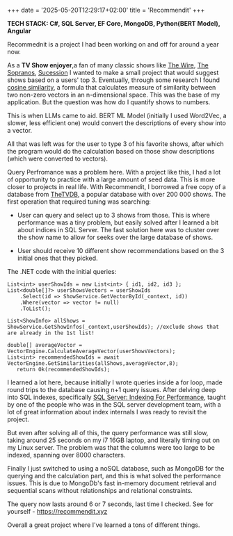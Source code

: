 +++
date = '2025-05-20T12:29:17+02:00'
title = 'Recommendit'
+++


**TECH STACK: C#, SQL Server, EF Core, MongoDB, Python(BERT Model), Angular**


Recommednit is a project I had been working on and off for around a year now.

As a __TV Show enjoyer__,a fan of many classic shows like [The Wire](https://www.youtube.com/watch?v=P3i36ybA8Ms&ab_channel=HBO), [The Sopranos](https://www.youtube.com/watch?v=YsBipoG22Nw&ab_channel=jerksto), [Sucession](https://www.youtube.com/watch?v=7GGajk7cwYw&t=1s&ab_channel=RabbitWhisperer) I wanted to make a small project that would suggest shows based on a users' top 3. Eventually, through some research I found [cosine similarity](https://datastax.medium.com/how-to-implement-cosine-similarity-in-python-505e8ec1d823), a formula that calculates measure of similarity between two non-zero vectors in an n-dimensional space. 
This was the base of my application. But the question was how do I quantify shows to numbers.

This is when LLMs came to aid. BERT ML Model (initially I used Word2Vec, a slower, less efficient one) would convert the descriptions of every show into a vector.

All that was left was for the user to type 3 of his favorite shows, after which the program would do the calculation based on those show descriptions (which were converted to vectors).

Query Perfromance was a problem here. With a project like this, I had a lot of opportunity to practice with a large amount of seed data. This is more closer to projects in real life. With Recommendit, I borrowed a free copy of a database from [TheTVDB](https://www.thetvdb.com/), a popular database with over 200 000 shows. The first operation that required tuning was searching:

- User can query and select up to 3 shows from those. 
  This is where performance was a tiny problem, but easily solved after I learned a bit about indices in SQL Server. The fast solution here was to cluster over the show name to allow for seeks over the large database of shows.

- User should receive 10 different show recommendations based on the 3 initial ones that they picked.

The .NET code with the initial queries:


    
    List<int> userShowIds = new List<int> { id1, id2, id3 };
    List<double[]?> userShowsVectors = userShowIds
        .Select(id => ShowService.GetVectorById(_context, id))
        .Where(vector => vector != null)
        .ToList();

    List<ShowInfo> allShows = ShowService.GetShowInfos(_context,userShowIds); //exclude shows that are already in the 1st list!
   
    double[] averageVector = VectorEngine.CalculateAverageVector(userShowsVectors);
    List<int> recommendedShowIds = await VectorEngine.GetSimilarities(allShows,averageVector,8);
       return Ok(recommendedShowIds);
    

I learned a lot here, because initially I wrote queries inside a for loop, made round trips to the database causing n+1 query issues.
After delving deep into SQL indexes, specifically [SQL Server: Indexing For Performance](https://app.pluralsight.com/library/courses/sqlserver-indexing-for-performance/table-of-contents), taught by one of the people who was in the SQL server development team, with a lot of great information about index internals I was ready to revisit the project.

But even after solving all of this, the query performance was still slow, taking around 25 seconds on my i7 16GB laptop, and literally timing out on my Linux server.
The problem was that the columns were too large to be indexed, spanning over 8000 characters.

Finally I just switched to using a noSQL database, such as MongoDB for the querying and the calculation part, and this is what solved the performance issues. This is due to MongoDb's fast in-memory document retrieval and sequential scans without relationships and relational constraints.

The query now lasts around 6 or 7 seconds, last time I checked. See for yourself - https://recommendit.xyz

Overall a great project where I've learned a tons of different things.